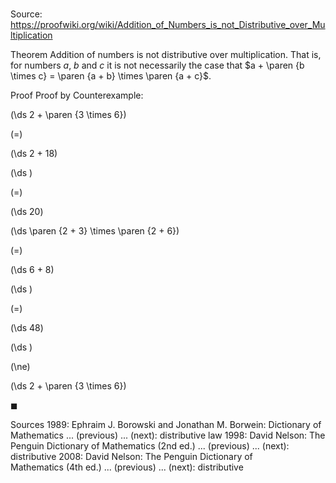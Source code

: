 # 

Source: https://proofwiki.org/wiki/Addition_of_Numbers_is_not_Distributive_over_Multiplication

Theorem
Addition of numbers is not distributive over multiplication.
That is, for numbers $a$, $b$ and $c$ it is not necessarily the case that $a + \paren {b \times c} = \paren {a + b} \times \paren {a + c}$.


Proof
Proof by Counterexample:














\(\ds 2 + \paren {3 \times 6}\)

\(=\)







\(\ds 2 + 18\)




















\(\ds \)

\(=\)







\(\ds 20\)




















\(\ds \paren {2 + 3} \times \paren {2 + 6}\)

\(=\)







\(\ds 6 + 8\)




















\(\ds \)

\(=\)







\(\ds 48\)




















\(\ds \)

\(\ne\)







\(\ds 2 + \paren {3 \times 6}\)









$\blacksquare$


Sources
1989: Ephraim J. Borowski and Jonathan M. Borwein: Dictionary of Mathematics ... (previous) ... (next): distributive law
1998: David Nelson: The Penguin Dictionary of Mathematics (2nd ed.) ... (previous) ... (next): distributive
2008: David Nelson: The Penguin Dictionary of Mathematics (4th ed.) ... (previous) ... (next): distributive




